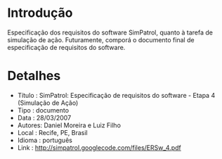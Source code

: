 # Introdução #
Especificação dos requisitos do software SimPatrol, quanto à tarefa de simulação de ação. Futuramente, comporá o documento final de especificação de requisitos do software.

# Detalhes #
  * Título : SimPatrol: Especificação de requisitos do software - Etapa 4 (Simulação de Ação)
  * Tipo : documento
  * Data : 28/03/2007
  * Autores: Daniel Moreira e Luiz Filho
  * Local : Recife, PE, Brasil
  * Idioma : português
  * Link : http://simpatrol.googlecode.com/files/ERSw_4.pdf